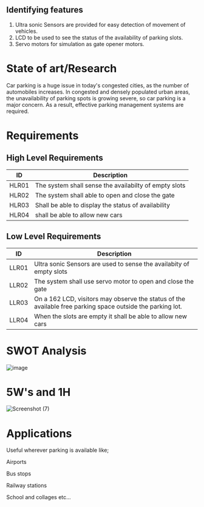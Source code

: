 ## Identifying features

1. Ultra sonic Sensors are provided for easy detection of movement of vehicles.
2. LCD to be used to see the status of the availability of parking slots.
3. Servo motors for simulation as gate opener motors.


# State of art/Research

Car parking is a huge issue in today's congested cities, as the number of automobiles increases. In congested and densely populated urban areas, 
the unavailability of parking spots is growing severe, so car parking is a major concern. As a result, effective parking management systems are required.

# Requirements

## High Level Requirements

 |   ID          |Description                         | 
 |--------------------|------------------------------------|
 |HLR01      |The  system shall sense the availabilty of empty slots   |
 |HLR02   |The system  shall able to open and close the gate  |
 |HLR03   |Shall be able to display the status of availability    | 
 |HLR04   | shall be able to allow new cars |
 
 
 ## Low Level Requirements
 
  |   ID           |Description                         | 
 |--------------------|------------------------------------|
 |LLR01   |Ultra sonic Sensors are used to sense the availabity of empty slots    |
 |LLR02     | The system shall use servo motor to open and close the gate    |
 |LLR03  |On a 162 LCD, visitors may observe the status of the available free parking space outside the parking lot.      | 
 |LLR04  |When the slots are empty it shall be able to allow new cars   |
 
 # SWOT Analysis
 
 ![image](https://user-images.githubusercontent.com/46986941/157201436-8a87c191-856b-4293-97c6-9b1914db4607.png)
 
 # 5W's and 1H
 

![Screenshot (7)](https://user-images.githubusercontent.com/46986941/157120332-243aa678-da70-4ba0-a4f4-2d7f63397d92.png)
       
  
# Applications

  Useful wherever parking is available like;
 
 Airports
 
 Bus stops
 
 Railway stations
 
 School and collages  etc...
